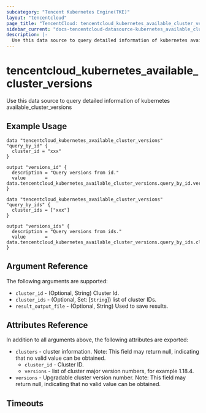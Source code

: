 ```yaml
---
subcategory: "Tencent Kubernetes Engine(TKE)"
layout: "tencentcloud"
page_title: "TencentCloud: tencentcloud_kubernetes_available_cluster_versions"
sidebar_current: "docs-tencentcloud-datasource-kubernetes_available_cluster_versions"
description: |-
  Use this data source to query detailed information of kubernetes available_cluster_versions
---
```


# tencentcloud_kubernetes_available_cluster_versions

Use this data source to query detailed information of kubernetes available_cluster_versions

## Example Usage

```hcl
data "tencentcloud_kubernetes_available_cluster_versions" "query_by_id" {
  cluster_id = "xxx"
}

output "versions_id" {
  description = "Query versions from id."
  value       = data.tencentcloud_kubernetes_available_cluster_versions.query_by_id.versions
}

data "tencentcloud_kubernetes_available_cluster_versions" "query_by_ids" {
  cluster_ids = ["xxx"]
}

output "versions_ids" {
  description = "Query versions from ids."
  value       = data.tencentcloud_kubernetes_available_cluster_versions.query_by_ids.clusters
}
```

## Argument Reference

The following arguments are supported:

* `cluster_id` - (Optional, String) Cluster Id.
* `cluster_ids` - (Optional, Set: [`String`]) list of cluster IDs.
* `result_output_file` - (Optional, String) Used to save results.

## Attributes Reference

In addition to all arguments above, the following attributes are exported:

* `clusters` - cluster information. Note: This field may return null, indicating that no valid value can be obtained.
  * `cluster_id` - Cluster ID.
  * `versions` - list of cluster major version numbers, for example 1.18.4.
* `versions` - Upgradable cluster version number. Note: This field may return null, indicating that no valid value can be obtained.


## Timeouts

<no value>


